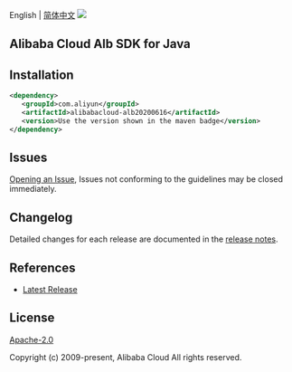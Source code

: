 English | [简体中文](README-CN.md)
![](https://aliyunsdk-pages.alicdn.com/icons/AlibabaCloud.svg)

## Alibaba Cloud Alb SDK for Java

## Installation

```xml
<dependency>
   <groupId>com.aliyun</groupId>
   <artifactId>alibabacloud-alb20200616</artifactId>
   <version>Use the version shown in the maven badge</version>
</dependency>
```

## Issues
[Opening an Issue](https://github.com/aliyun/alibabacloud-java-async-sdk/issues/new), Issues not conforming to the guidelines may be closed immediately.

## Changelog
Detailed changes for each release are documented in the [release notes](./ChangeLog.txt).

## References
* [Latest Release](https://github.com/aliyun/alibabacloud-async-java-sdk/)

## License
[Apache-2.0](http://www.apache.org/licenses/LICENSE-2.0)

Copyright (c) 2009-present, Alibaba Cloud All rights reserved.